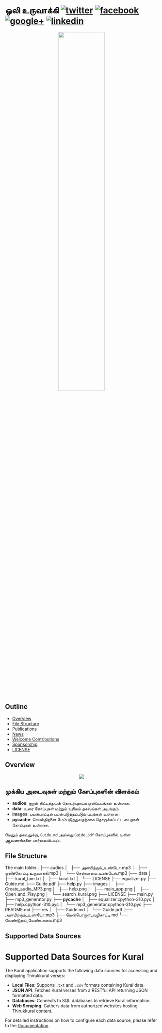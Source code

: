 # ஒலி உருவாக்கி  [![twitter][1.1]][1] [![facebook][1.2]][2] [![google+][1.3]][3] [![linkedin][1.4]][4]

[1.1]: http://www.tensorlet.org/wp-content/uploads/2021/01/button_twitter_22x22.png
[1.2]: http://www.tensorlet.org/wp-content/uploads/2021/01/facebook-button_22x22.png
[1.3]: http://www.tensorlet.org/wp-content/uploads/2021/01/button_google_22.xx_.png
[1.4]: http://www.tensorlet.org/wp-content/uploads/2021/01/button_linkedin_22x22.png

[1]: https://twitter.com/intent/tweet?text=FinRL-Financial-Deep-Reinforcement-Learning%20&url=https://github.com/jesman/kuralreadTamil&hashtags=DRL&hashtags=AI
[2]: https://www.facebook.com/sharer.php?u=http%3A%2F%2Fgithub.com%2FAI4Finance-Foundation%2FFinRL
[3]: https://plus.google.com/share?url=https://github.com/jesman/kuralreadTamil
[4]: https://www.linkedin.com/sharing/share-offsite/?url=http%3A%2F%2Fgithub.com%2FAI4Finance-Foundation%2FFinRL

<div align="center">
<img align="center" src=figs/logo_transparent_background.png width="55%"/>
</div>

&nbsp;&nbsp;&nbsp;&nbsp;&nbsp;&nbsp;&nbsp;&nbsp;&nbsp;&nbsp;&nbsp;&nbsp;&nbsp;&nbsp;&nbsp;&nbsp;&nbsp;&nbsp;&nbsp;&nbsp;&nbsp;&nbsp;&nbsp;&nbsp;&nbsp;&nbsp;&nbsp;&nbsp;&nbsp;&nbsp;


## Outline

- [Overview](#Overview)
- [File Structure](#File-Structure)
- [Publications](#Publications)
- [News](#News)
- [Welcome Contributions](#To-Contribute)
- [Sponsorship](#Sponsorship)
- [LICENSE](#LICENSE)

## Overview



<div align="center">
<img align="center" src=figs/finrl_framework.png>
</div>

## முக்கிய அடைவுகள் மற்றும் கோப்புகளின் விளக்கம்

- **audios**: குறள் திட்டத்துடன் தொடர்புடைய ஒலிப்படங்கள் உள்ளன.
- **data**: உரை கோப்புகள் மற்றும் உரிமம் தகவல்கள் அடங்கும்.
- **images**: பயன்பாட்டில் பயன்படுத்தப்படும் படங்கள் உள்ளன.
- **pycache**: செயல்திறனை மேம்படுத்துவதற்காக தொகுக்கப்பட்ட பைதான் கோப்புகள் உள்ளன.

மேலும் தகவலுக்கு, `Guide.md` அல்லது `Guide.pdf` கோப்புகளில் உள்ள ஆவணங்களை பார்வையிடவும்.



## File Structure

The main folder 
.
├── audios
│   ├── அன்பிற்கும்_உண்டோ.mp3
│   ├── ஒலிக்கோப்பு_உருவாக்கி.mp3
│   └── செல்லாமை_உண்டேல்.mp3
├── data
│   ├── kural_tam.txt
│   ├── kural.txt
│   └── LICENSE
├── equalizer.py
├── Guide.md
├── Guide.pdf
├── help.py
├── images
│   ├── Create_audio_MP3.png
│   ├── help.png
│   ├── main_app.png
│   ├── Open_and_Play.png
│   └── search_kural.png
├── LICENSE
├── main.py
├── mp3_generator.py
├── __pycache__
│   ├── equalizer.cpython-310.pyc
│   ├── help.cpython-310.pyc
│   └── mp3_generator.cpython-310.pyc
├── README.md
├── res
│   ├── Guide.md
│   └── Guide.pdf
├── அன்பிற்கும்_உண்டோ.mp3
├── மென்பொருள்_வழிகாட்டி.md
└── வேண்டுதல்_வேண்டாமை.mp3


## Supported Data Sources

# Supported Data Sources for Kural

The Kural application supports the following data sources for accessing and displaying Thirukkural verses:

- **Local Files**: Supports `.txt` and `.csv` formats containing Kural data.
- **JSON API**: Fetches Kural verses from a RESTful API returning JSON formatted data.
- **Databases**: Connects to SQL databases to retrieve Kural information.
- **Web Scraping**: Gathers data from authorized websites hosting Thirukkural content.

For detailed instructions on how to configure each data source, please refer to the [Documentation](#).













